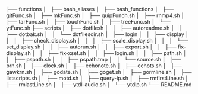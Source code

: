 ├── functions
│   ├── bash_aliases
│   ├── bash_functions
│   ├── gitFunc.sh
│   ├── mkFunc.sh
│   ├── quipFunch.sh
│   ├── rnmp4.sh
│   ├── tarFunc.sh
│   ├── touchFunc.sh
│   ├── treeFunc.sh
│   └── ytFunc.sh
├── scripts
│   ├── dotfilesh
│   │   ├── autoreadme.sh
│   │   ├── dotbak.sh
│   │   └── dotfilesdir.sh
│   ├── login
│   │   ├── display
│   │   │   ├── check_display.sh
│   │   │   ├── scale_display.sh
│   │   │   └── set_display.sh
│   │   ├── autorun.sh
│   │   ├── export.sh
│   │   ├── fix-display.sh
│   │   ├── fix-xset.sh
│   │   ├── login.sh
│   │   ├── path.sh
│   │   ├── pspath.sh
│   │   ├── pspath.tmp
│   │   └── source.sh
│   ├── brn.sh
│   ├── clock.sh
│   ├── echonote.sh
│   ├── echots.sh
│   ├── gawkrn.sh
│   ├── godate.sh
│   ├── goget.sh
│   ├── gormline.sh
│   ├── listscripts.sh
│   ├── motd.sh
│   ├── query-ip.sh
│   ├── rmfirstLine.sh
│   ├── rmlastLine.sh
│   ├── ytdl-audio.sh
│   └── ytdlp.sh
└── README.md
